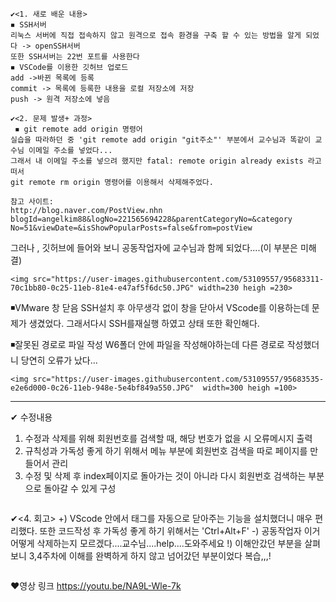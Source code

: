 ```
✔<1. 새로 배운 내용>
◾ SSH서버
리눅스 서버에 직접 접속하지 않고 원격으로 접속 환경을 구축 할 수 있는 방법을 알게 되었다 -> openSSH서버
또한 SSH서버는 22번 포트를 사용한다
◾ VSCode를 이용한 깃허브 업로드
add ->바뀐 목록에 등록
commit -> 목록에 등록한 내용을 로컬 저장소에 저장
push -> 원격 저장소에 넣음
```
```
✔<2. 문제 발생+ 과정>
 ◾ git remote add origin 명령어
실습을 따라하던 중 'git remote add origin "git주소"' 부분에서 교수님과 똑같이 교수님 이메일 주소를 넣었다...
그래서 내 이메일 주소를 넣으려 했지만 fatal: remote origin already exists 라고 떠서
git remote rm origin 명령어를 이용해서 삭제해주었다.

참고 사이트: 
http://blog.naver.com/PostView.nhn
blogId=angelkim88&logNo=221565694228&parentCategoryNo=&category
No=51&viewDate=&isShowPopularPosts=false&from=postView
```

그러나 , 깃허브에 들어와 보니 공동작업자에 교수님과 함께 되었다....(이 부분은 미해결)
``` 
<img src="https://user-images.githubusercontent.com/53109557/95683311-70c1bb80-0c25-11eb-81e4-e47af5f6dc50.JPG" width=230 heigh =230>
```
◾VMware 창 닫음
SSH설치 후 아무생각 없이 창을 닫아서 VScode를 이용하는데 문제가 생겼었다. 그래서다시 SSH를재실행 하였고 상태 또한 확인해다.

◾잘못된 경로로 파일 작성
W6폴더 안에 파일을 작성해야하는데 다른 경로로 작성했더니 당연히 오류가 났다... 
```
<img src="https://user-images.githubusercontent.com/53109557/95683535-e2e6d000-0c26-11eb-948e-5e4bf849a550.JPG"  width=300 heigh =100>
 ```
  --------------------------------------------------------------------------------------------------------------------------------------------
 ✔ 수정내용
  1. 수정과 삭제를 위해 회원번호를 검색할 때, 해당 번호가 없을 시 오류메시지 출력
  2. 규칙성과 가독성 좋게 하기 위해서 메뉴 부분에 회원번호 검색을 따로 페이지를 만들어서 관리
  3. 수정 및 삭제 후 index페이지로 돌아가는 것이 아니라 다시 회원번호 검색하는 부분으로 돌아갈 수 있게 구성
```

```
✔<4. 회고>
+) VScode 안에서 태그를 자동으로 닫아주는 기능을 설치했더니 매우 편리했다. 또한 코드작성 후 가독성 좋게 하기 위해서는 'Ctrl+Alt+F'
-) 공동작업자 이거 어떻게 삭제하는지 모르겠다....교수님....help....도와주세요
!) 이해안갔던 부분을 살펴보니 3,4주차에 이해를 완벽하게 하지 않고 넘어갔던 부분이었다 복습,,,!
```
```
❤영상 링크 https://youtu.be/NA9L-Wle-7k
```
